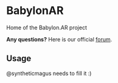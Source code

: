 # BabylonAR
Home of the Babylon.AR project

**Any questions?** Here is our official [forum](https://forum.babylonjs.com/).

## Usage
@syntheticmagus needs to fill it :)
